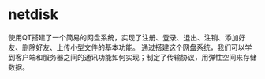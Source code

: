 # netdisk
使用QT搭建了一个简易的网盘系统，实现了注册、登录、退出、注销、添加好友、删除好友、上传小型文件的基本功能。
通过搭建这个网盘系统，我们可以学到客户端和服务器之间的通讯功能如何实现；制定了传输协议，用弹性空间来存储数据。
